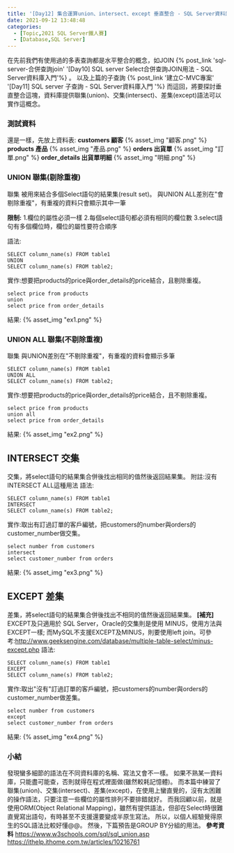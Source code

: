 ```yaml
---
title: '[Day12] 集合運算union、intersect、except 垂直整合 - SQL Server資料庫入門'
date: 2021-09-12 13:48:48
categories:
  - [Topic,2021 SQL Server鐵人賽]
  - [Database,SQL Server]
---
```

在先前我們有使用過的多表查詢都是水平整合的概念，如JOIN {% post_link 'sql-server-合併查詢join' '[Day10] SQL server Select合併查詢JOIN用法 - SQL Server資料庫入門'%} 。
以及上篇的子查詢 {% post_link '建立C-MVC專案' '[Day11] SQL server 子查詢 - SQL Server資料庫入門 '%} 
而這回，將要探討垂直整合這塊，資料庫提供聯集(union)、交集(intersect)、差集(except)語法可以實作這概念。

### 測試資料
還是一樣，先放上資料表:
**customers 顧客**
{% asset_img "顧客.png" %}
**products 產品**
{% asset_img "產品.png" %}
**orders 出貨單**
{% asset_img "訂單.png" %}
**order_details 出貨單明細**
{% asset_img "明細.png" %}
### UNION 聯集(剔除重複)
聯集
被用來結合多個Select語句的結果集(result set)。
與UNION ALL差別在"會剔除重複"，有重複的資料只會顯示其中一筆

**限制:**
1.欄位的屬性必須一樣
2.每個select語句都必須有相同的欄位數
3.select語句有多個欄位時，欄位的屬性要符合順序

語法:
```
SELECT column_name(s) FROM table1
UNION 
SELECT column_name(s) FROM table2; 
```

實作:想要把products的price與order_details的price結合，且剔除重複。
```
select price from products
union 
select price from order_details
```
結果:
{% asset_img "ex1.png" %}

### UNION ALL 聯集(不剔除重複)
聯集
與UNION差別在"不剔除重複"，有重複的資料會顯示多筆
```
SELECT column_name(s) FROM table1
UNION ALL
SELECT column_name(s) FROM table2; 
```

實作:想要把products的price與order_details的price結合，且不剔除重複。
```
select price from products
union all
select price from order_details
```
結果:
{% asset_img "ex2.png" %}


## INTERSECT 交集
交集，將select語句的結果集合併後找出相同的值然後返回結果集。
附註:沒有INTERSECT ALL這種用法
語法:
```
SELECT column_name(s) FROM table1
INTERSECT 
SELECT column_name(s) FROM table2; 
```

實作:取出有訂過訂單的客戶編號，把customers的number與orders的customer_number做交集。
```
select number from customers
intersect
select customer_number from orders
```
結果:
{% asset_img "ex3.png" %}


## EXCEPT 差集
差集，將select語句的結果集合併後找出不相同的值然後返回結果集。
**[補充]** EXCEPT及只適用於 SQL Server，Oracle的交集則是使用 MINUS，使用方法與EXCEPT一樣; 而MySQL不支援EXCEPT及MINUS，則要使用left join。可參考:http://www.geeksengine.com/database/multiple-table-select/minus-except.php
語法:
```
SELECT column_name(s) FROM table1
EXCEPT 
SELECT column_name(s) FROM table2; 
```

實作:取出"沒有"訂過訂單的客戶編號，把customers的number與orders的customer_number做差集。
```
select number from customers
except
select customer_number from orders 
```
結果:
{% asset_img "ex4.png" %}


### 小結
發現蠻多細節的語法在不同資料庫的名稱、寫法又會不一樣。
如果不熟某一資料庫，只能盡可能查，否則就得在程式裡面做(雖然較耗記憶體)。
而本篇中練習了聯集(union)、交集(intersect)、差集(except)，在使用上蠻直覺的，沒有太困難的操作語法，只要注意一些欄位的屬性排列不要排錯就好。
而我回顧以前，就是使用ORM(Object Relational Mapping)，雖然有提供語法，但卻在Select時很難直覺寫出語句，有時甚至不支援還要變成半原生寫法。
所以，以個人經驗覺得原生的SQL語法比較好懂@@。
然後，下篇預告是GROUP BY分組的用法。
**參考資料**
https://www.w3schools.com/sql/sql_union.asp
https://ithelp.ithome.com.tw/articles/10216761